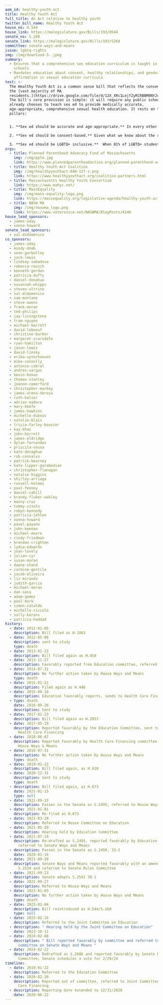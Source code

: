 ```yaml
---
aom_id: healthy-youth-act
title: Healthy Youth Act
full_title: An Act relative to healthy youth
twitter_bill_name: Healthy Youth Act
house_no: H.544
house_link: https://malegislature.gov/Bills/193/H544
senate_no: S.268
senate_link: https://malegislature.gov/Bills/193/S268
committee: senate-ways-and-means
issue: lgbtq-rights
img: /img/download-3-.jpeg
summary:
  - Ensures that a comprehensive sex education curriculum is taught in public
    schools
  - Mandates education about consent, healthy relationships, and gender
    affirmation in sexual education curricula
text: >-
  The Healthy Youth Act is a common sense bill that reflects the consensus of
  the [vast majority of MA
  residents.](https://drive.google.com/file/d/12X_XRc1LejfZyRCRBBM0NYJoB5R1brdu/view?usp=sharing)
  The bill's core provision is simple: it will require any public school that
  already chooses to teach sex ed to provide medically accurate,
  age-appropriate, comprehensive sexual health education. It rests on three key
  pillars:


  1. **Sex ed should be accurate and age-appropriate.** In every other subject, we require that our schools teach students factual information that matches their grade level. We don't expect kindergarteners to learn calculus - and we certainly don't teach them that one and one add up to three. Sex education should be no different.

  2. **Sex ed should be consent-based.** Given what we know about the rates of domestic violence and sexual assault among teenagers, it's critical we teach them the skills to advocate for themselves and recognize unhealthy patterns. When the first time a student learns about consent is college, we're reaching them far too late to prevent the epidemic of sexual assault on college campuses. That's why the bill requires that courses cover the "relationship and communication skills" necessary to "form healthy, respectful relationships free of violence, coercion, and intimidation and to make healthy decisions about relationships and sexuality, including, but not limited to, affirmative, conscious and voluntary consent."

  3. **Sex ed should be LGBTQ+ inclusive.**  When 81% of LGBTQ+ students in our state report that their schools' health classes did not cover the tools and information that they need to stay safe and healthy as LGBTQ+ people, we have to face the reality that we are simply failing these teens.  At best, most LGBTQ+ youth can expect health classes that teach them irrelevant information about the health risks or body parts involved in sex and overlook forms of protection they deserve to know about.  At worst, these students are often taught misleading, stigmatizing information about LGBTQ+ topics that can negatively impact both their mental and sexual health. That's why the bill will require health classes to cover "age-appropriate information about gender identity and sexual orientation for all students, including affirmative education that people have different sexual orientations, gender identities and gender expressions", as well as to provide students with information about LGBTQ+-friendly resources and support services.
orgs:
  - title: Planned Parenthood Advocacy Fund of Massachusetts
    img: /img/pplm.jpg
    link: https://www.plannedparenthoodaction.org/planned-parenthood-advocacy-fund-massachusetts-inc/
  - title: Healthy Youth Act Coalition
    img: /img/healthyyouthact-840-137-s.png
    link: https://www.healthyyouthact.org/coalition-partners.html
  - title: Massachusetts Healthy Youth Consortium
    link: https://www.mahyc.net/
  - title: MassEquality
    img: /img/mass-equality-logo.png
    link: https://massequality.org/legislative-agenda/healthy-youth-act/
  - title: NASW MA
    img: /img/naswma_logo.png
    link: https://www.votervoice.net/NASWMA/BlogPosts/4140
house_lead_sponsors:
  - james-oday
  - vanna-howard
senate_lead_sponsors:
  - sal-didomenico
co_sponsors:
  - james-oday
  - mindy-domb
  - sean-garballey
  - jack-lewis
  - lindsay-sabadosa
  - rebecca-rausch
  - kenneth-gordon
  - patricia-duffy
  - daniel-donahue
  - susannah-whipps
  - steven-ultrino
  - sal-didomenico
  - sam-montano
  - steve-owens
  - frank-moran
  - ted-philips
  - jay-livingstone
  - tram-nguyen
  - michael-barrett
  - david-leboeuf
  - christine-barber
  - margaret-scarsdale
  - ryan-hamilton
  - jason-lewis
  - david-linsky
  - erika-uyterhoeven
  - mike-connolly
  - antonio-cabral
  - andres-vargas
  - kevin-honan
  - thomas-stanley
  - joanne-comerford
  - christopher-markey
  - james-arena-derosa
  - ruth-balser
  - adrian-madaro
  - mary-keefe
  - james-hawkins
  - michelle-dubois
  - natalie-blais
  - tricia-farley-bouvier
  - kay-khan
  - john-barrett
  - james-eldridge
  - dylan-fernandes
  - priscila-sousa
  - kate-donaghue
  - rob-consalvo
  - patrick-kearney
  - kate-lipper-garabedian
  - christopher-flanagan
  - natalie-higgins
  - shirley-arriaga
  - russell-holmes
  - paul-feeney
  - daniel-cahill
  - brandy-fluker-oakley
  - manny-cruz
  - tommy-vitolo
  - robyn-kennedy
  - patricia-jehlen
  - vanna-howard
  - pavel-payano
  - john-keenan
  - michael-moore
  - cindy-friedman
  - brendan-crighton
  - lydia-edwards
  - joan-lovely
  - julian-cyr
  - susan-moran
  - dawne-shand
  - carmine-gentile
  - jacob-oliveira
  - liz-miranda
  - judith-garcia
  - michael-moran
  - dan-sena
  - adam-gomez
  - paul-mark
  - simon-cataldo
  - michelle-ciccolo
  - sally-kerans
  - patricia-haddad
history:
  - date: 2011-01-05
    description: Bill filed as H.1063
  - date: 2012-05-08
    description: sent to study
    type: death
  - date: 2013-01-22
    description: Bill filed again as H.450
  - date: 2013-11-27
    description: Favorably reported from Education committee, referred to Ways & Means
  - date: 2014-07-31
    description: No further action taken by House Ways and Means
    type: death
  - date: 2015-01-22
    description: Filed again as H.448
  - date: 2015-09-10
    description: Education favorably reports, sends to Health Care Financing committee
  - type: death
    date: 2016-09-26
    description: Sent to study
  - date: 2017-01-23
    description: Bill filed again as H.2053
  - date: 2017-05-19
    description: Reported favorably by the Education Committee, sent to Committee on
      Health Care Financing
  - date: 2018-06-07
    description: Reported favorably by Health Care Financing committee, sent to
      House Ways & Means
  - date: 2018-07-31
    description: No further action taken by House Ways and Means
    type: death
  - date: 2019-01-22
    description: Bill filed again, as H.410
  - date: 2020-12-31
    description: Sent to study
    type: death
  - description: Bill filed again, as H.673
    date: 2021-01-15
    type: null
  - date: 2021-09-23
    description: Passes in the Senate as S.2495, referred to House Ways & Means
  - date: 2021-01-01
    description: Re-filed as H.673
  - date: 2021-03-29
    description: Referred to House Committee on Education
  - date: 2021-05-20
    description: Hearing held by Education Committee
  - date: 2021-07-19
    description: Re-drafted as S.2495, reported favorably by Education Committee and
      referred to Senate Ways and Means
  - description: Passes in the Senate as S.2459, 33-2
    date: 2020-01-16
  - date: 2021-09-20
    description: Senate Ways and Means reported favorably with an amendment as
      S.2534 and referred to Senate Rules Committee
  - date: 2021-09-23
    description: Senate adopts S.2541 38-1
  - date: 2021-09-27
    description: Referred to House Ways and Means
  - date: 2023-01-03
    description: No further action taken by House Ways and Means
    type: death
  - date: 2023-01-04
    description: Bill reintroduced as H.544/S.268
    type: null
  - date: 2023-02-16
    description: Referred to the Joint Committee on Education
  - description: " Hearing held by the Joint Committee on Education"
    date: 2023-10-11
  - date: 2024-02-08
    description: " Bill reported favorably by committee and referred to the
      committee on Senate Ways and Means "
  - date: 2024-02-22
    description: Redrafted as S.2686 and reported favorably by Senate Ways and Means
      Committee; Senate schedules a vote for 2/29/24
timeline:
  - date: 2019-01-22
    description: Referred to the Education Committee
  - date: 2020-02-20
    description: Reported out of committee, referred to Joint Committee on Health
      Care Financing
  - description: Reporting date extended to 12/31/2020
    date: 2020-06-22
---
```

